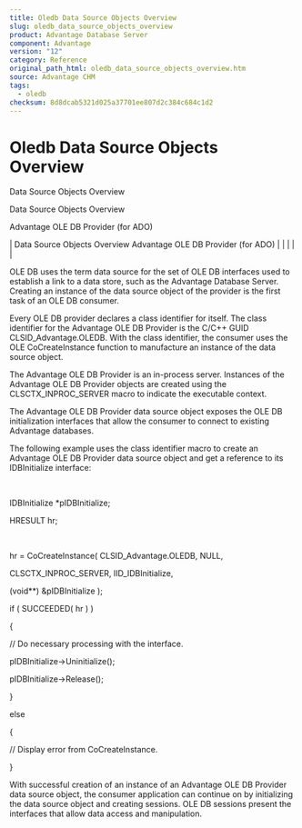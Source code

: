 ```yaml
---
title: Oledb Data Source Objects Overview
slug: oledb_data_source_objects_overview
product: Advantage Database Server
component: Advantage
version: "12"
category: Reference
original_path_html: oledb_data_source_objects_overview.htm
source: Advantage CHM
tags:
  - oledb
checksum: 8d8dcab5321d025a37701ee807d2c384c684c1d2
---
```


# Oledb Data Source Objects Overview

Data Source Objects Overview

Data Source Objects Overview

Advantage OLE DB Provider (for ADO)

| Data Source Objects Overview  Advantage OLE DB Provider (for ADO) |  |  |  |  |

OLE DB uses the term data source for the set of OLE DB interfaces used to establish a link to a data store, such as the Advantage Database Server. Creating an instance of the data source object of the provider is the first task of an OLE DB consumer.

Every OLE DB provider declares a class identifier for itself. The class identifier for the Advantage OLE DB Provider is the C/C++ GUID CLSID\_Advantage.OLEDB. With the class identifier, the consumer uses the OLE CoCreateInstance function to manufacture an instance of the data source object.

The Advantage OLE DB Provider is an in-process server. Instances of the Advantage OLE DB Provider objects are created using the CLSCTX\_INPROC\_SERVER macro to indicate the executable context.

The Advantage OLE DB Provider data source object exposes the OLE DB initialization interfaces that allow the consumer to connect to existing Advantage databases.

The following example uses the class identifier macro to create an Advantage OLE DB Provider data source object and get a reference to its IDBInitialize interface:

 

IDBInitialize \*pIDBInitialize;

HRESULT hr;

 

hr = CoCreateInstance( CLSID\_Advantage.OLEDB, NULL,

CLSCTX\_INPROC\_SERVER, IID\_IDBInitialize,

(void\*\*) &pIDBInitialize );

if ( SUCCEEDED( hr ) )

{

// Do necessary processing with the interface.

pIDBInitialize->Uninitialize();

pIDBInitialize->Release();

}

else

{

// Display error from CoCreateInstance.

}

With successful creation of an instance of an Advantage OLE DB Provider data source object, the consumer application can continue on by initializing the data source object and creating sessions. OLE DB sessions present the interfaces that allow data access and manipulation.
